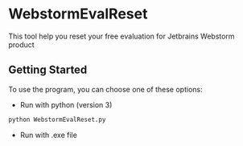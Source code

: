 # WebstormEvalReset
This tool help you reset your free evaluation for Jetbrains Webstorm product  

## Getting Started
To use the program, you can choose one of these options:
- Run with python (version 3)
``` python
python WebstormEvalReset.py
```

- Run with .exe file
